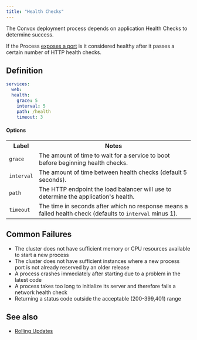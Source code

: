 ```yaml
---
title: "Health Checks"
---
```


The Convox deployment process depends on application Health Checks to determine success.

If the Process [exposes a port](/application/port) is it considered healthy after it passes a certain number of HTTP health checks.

## Definition

```yaml
services:
  web:
  health:
    grace: 5
    interval: 5
    path: /health
    timeout: 3
```

#### Options

<table>
  <tr>
    <th>Label</th>
    <th>Notes</th>
  </tr>
  <tr>
    <td><code>grace</code></td>
    <td>The amount of time to wait for a service to boot before beginning health checks.</td>
  </tr>
  <tr>
    <td><code>interval</code></td>
    <td>The amount of time between health checks (default 5 seconds).</td>
  </tr>
  <tr>
    <td><code>path</code></td>
    <td>The HTTP endpoint the load balancer will use to determine the application's health.</td>
  </tr>
  <tr>
    <td><code>timeout</code></td>
    <td>The time in seconds after which no response means a failed health check (defaults to <code>interval</code> minus 1).</td>
  </tr>
</table>

## Common Failures

* The cluster does not have sufficient memory or CPU resources available to start a new process
* The cluster does not have sufficient instances where a new process port is not already reserved by an older release
* A process crashes immediately after starting due to a problem in the latest code
* A process takes too long to initialize its server and therefore fails a network health check
* Returning a status code outside the acceptable (200-399,401) range



## See also

* [Rolling Updates](/docs/rolling-updates/)
